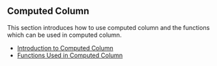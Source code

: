 ## Computed Column

This section introduces how to use computed column and the functions which can be used in computed column.

- [Introduction to Computed Column](overview.cn.md)
- [Functions Used in Computed Column](functions.en.md)



